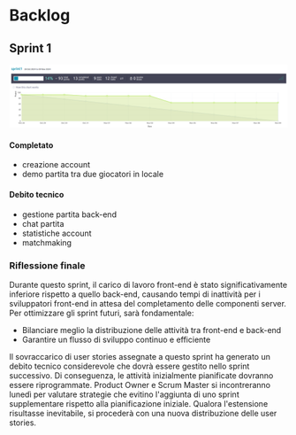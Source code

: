 # Backlog
## Sprint 1
![backlog](./imgs/backlog-sprint1.png)

#### Completato
- creazione account
- demo partita tra due giocatori in locale

#### Debito tecnico
- gestione partita back-end
- chat partita
- statistiche account
- matchmaking

### Riflessione finale
Durante questo sprint, il carico di lavoro front-end è stato significativamente inferiore rispetto a quello back-end, 
causando tempi di inattività per i sviluppatori front-end in attesa del completamento delle componenti server.
Per ottimizzare gli sprint futuri, sarà fondamentale:

- Bilanciare meglio la distribuzione delle attività tra front-end e back-end
- Garantire un flusso di sviluppo continuo e efficiente

Il sovraccarico di user stories assegnate a questo sprint ha generato un debito tecnico considerevole che dovrà essere gestito 
nello sprint successivo. Di conseguenza, le attività inizialmente pianificate dovranno essere riprogrammate.
Product Owner e Scrum Master si incontreranno lunedì per valutare strategie che evitino l'aggiunta di uno sprint 
supplementare rispetto alla pianificazione iniziale. 
Qualora l'estensione risultasse inevitabile, si procederà con una nuova distribuzione delle user stories.